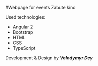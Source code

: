 #Webpage for events Zabute kino

Used technologies:

  * Angular 2
  * Bootstrap
  * HTML
  * CSS
  * TypeScript

Development & Design by _**Volodymyr Dey**_
